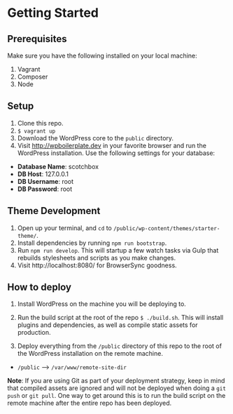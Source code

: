 # Getting Started

## Prerequisites

Make sure you have the following installed on your local machine:

1. Vagrant
2. Composer
3. Node

## Setup

1. Clone this repo.
2. ```$ vagrant up```
3. Download the WordPress core to the ```public``` directory.
4. Visit http://wpboilerplate.dev in your favorite browser and run the WordPress installation. Use the following settings for your database:
  - **Database Name**: scotchbox
  - **DB Host**: 127.0.0.1
  - **DB Username**: root
  - **DB Password**: root

## Theme Development

1. Open up your terminal, and ```cd``` to ```/public/wp-content/themes/starter-theme/```.
2. Install dependencies by running ```npm run bootstrap```.
3. Run ```npm run develop```. This will startup a few watch tasks via Gulp that rebuilds stylesheets and scripts as you make changes.
4. Visit http://localhost:8080/ for BrowserSync goodness.

## How to deploy

1. Install WordPress on the machine you will be deploying to.

2. Run the build script at the root of the repo `$ ./build.sh`. This will install plugins and dependencies, as well as compile static assets for production.

3. Deploy everything from the `/public` directory of this repo to the root of the WordPress installation on the remote machine.
  - `/public` --> `/var/www/remote-site-dir`

**Note**: If you are using Git as part of your deployment strategy, keep in mind that compiled assets are ignored and will not be deployed when doing a `git push` or `git pull`. One way to get around this is to run the build script on the remote machine after the entire repo has been deployed.
